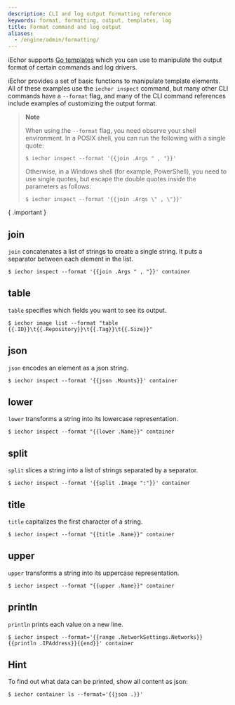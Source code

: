 ```yaml
---
description: CLI and log output formatting reference
keywords: format, formatting, output, templates, log
title: Format command and log output
aliases:
  - /engine/admin/formatting/
---
```


iEchor supports [Go templates](https://golang.org/pkg/text/template/) which you
can use to manipulate the output format of certain commands and log drivers.

iEchor provides a set of basic functions to manipulate template elements.
All of these examples use the `iechor inspect` command, but many other CLI
commands have a `--format` flag, and many of the CLI command references
include examples of customizing the output format.

> **Note**
>
> When using the `--format` flag, you need observe your shell environment.
> In a POSIX shell, you can run the following with a single quote:
>
> ```console
> $ iechor inspect --format '{{join .Args " , "}}'
> ```
>
> Otherwise, in a Windows shell (for example, PowerShell), you need to use single quotes, but
> escape the double quotes inside the parameters as follows:
>
> ```console
> $ iechor inspect --format '{{join .Args \" , \"}}'
> ```
>
{ .important }

## join

`join` concatenates a list of strings to create a single string.
It puts a separator between each element in the list.

```console
$ iechor inspect --format '{{join .Args " , "}}' container
```

## table

`table` specifies which fields you want to see its output.

```console
$ iechor image list --format "table {{.ID}}\t{{.Repository}}\t{{.Tag}}\t{{.Size}}"
```

## json

`json` encodes an element as a json string.

```console
$ iechor inspect --format '{{json .Mounts}}' container
```

## lower

`lower` transforms a string into its lowercase representation.

```console
$ iechor inspect --format "{{lower .Name}}" container
```

## split

`split` slices a string into a list of strings separated by a separator.

```console
$ iechor inspect --format '{{split .Image ":"}}' container
```

## title

`title` capitalizes the first character of a string.

```console
$ iechor inspect --format "{{title .Name}}" container
```

## upper

`upper` transforms a string into its uppercase representation.

```console
$ iechor inspect --format "{{upper .Name}}" container
```

## println

`println` prints each value on a new line.

```console
$ iechor inspect --format='{{range .NetworkSettings.Networks}}{{println .IPAddress}}{{end}}' container
```

## Hint

To find out what data can be printed, show all content as json:

```console
$ iechor container ls --format='{{json .}}'
```
